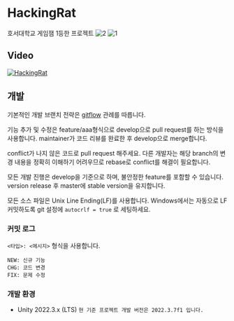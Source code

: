# HackingRat
호서대학교 게임잼 1등한 프로젝트
![2](https://github.com/AshelCloud/HackingRat/assets/40396162/f3eccd8b-f441-4f61-815d-65f0d085f8c8)
![1](https://github.com/AshelCloud/HackingRat/assets/40396162/7633f496-3a69-4c7e-aed1-8b473f1a592b)


## Video
[![HackingRat](http://img.youtube.com/vi/9-J5LQUx7vg/0.jpg)](https://youtu.be/9-J5LQUx7vg?si=F39mksz97dswaSPP)

## 개발
기본적인 개발 브랜치 전략은 [gitflow](http://jeffkreeftmeijer.com/2010/why-arent-you-using-git-flow/) 관례를 따릅니다.

기능 추가 및 수정은 feature/aaa형식으로 develop으로 pull request를 하는 방식을 사용합니다. maintainer가 코드 리뷰를 완료한 후 develop으로 merge합니다.

conflict가 나지 않은 코드로 pull request 해주세요. 다른 개발자는 해당 branch의 변경 내용을 정확히 이해하기 어려우므로 rebase로 conflict를 해결이 필요합니다.

모든 개발 진행은 develop을 기준으로 하며, 불안정한 feature를 포함할 수 있습니다. version release 후 master에 stable version을 유지합니다.

모든 소스 파일은 Unix Line Ending(LF)를 사용합니다. Windows에서는 자동으로 LF 커밋하도록 git 설정에 `autocrlf = true` 로 세팅하세요.

### 커밋 로그
`<타입>: <메시지>` 형식을 사용합니다.
```
NEW: 신규 기능
CHG: 코드 변경
FIX: 문제 수정
```

### 개발 환경
- Unity 2022.3.x (LTS) `현 기준 프로젝트 개발 버전은 2022.3.7f1 입니다.`
